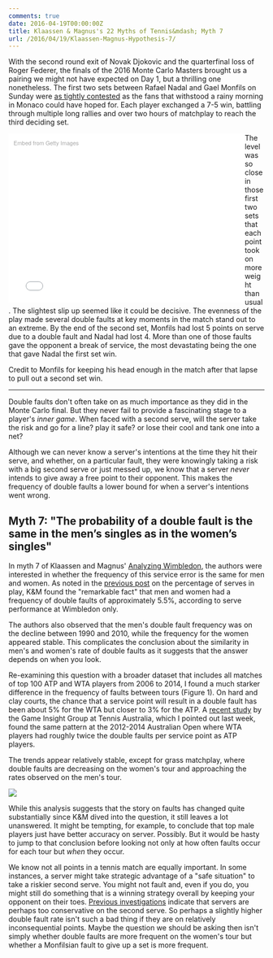 ```yaml
---
comments: true
date: 2016-04-19T00:00:00Z
title: Klaassen & Magnus's 22 Myths of Tennis&mdash; Myth 7
url: /2016/04/19/Klaassen-Magnus-Hypothesis-7/
---
```


With the second round exit of Novak Djokovic and the quarterfinal loss of Roger Federer, the finals of the 2016 Monte Carlo Masters brought us a pairing we might not have expected on Day 1, but a thrilling one nonetheless. The first two sets between Rafael Nadal and Gael Monfils on Sunday were [as tightly contested](http://www.tennis.com/pro-game/2016/04/nadal-overcomes-monfils-to-win-9th-monte-carlo-masters-title/58149/#.VxYZnoQ13xh) as the fans that withstood a rainy morning in Monaco could have hoped for. Each player exchanged a 7-5 win, battling through multiple long rallies and over two hours of matchplay to reach the third deciding set. 

<div class="getty embed image" style="background-color:#fff;display:inline-block;font-family:'Helvetica Neue',Helvetica,Arial,sans-serif;color:#a7a7a7;font-size:11px;width:100%;max-width:445px;float:left; padding: 2%;"><div style="padding:0;margin:0;text-align:left;"><a href="http://www.gettyimages.com/detail/521553148" target="_blank" style="color:#a7a7a7;text-decoration:none;font-weight:normal !important;border:none;display:inline-block;">Embed from Getty Images</a></div><div style="overflow:hidden;position:relative;height:0;padding:66.666667% 0 0 0;width:100%;"><iframe src="//embed.gettyimages.com/embed/521553148?et=dnpsvzt0QABvBkDgDNFUUQ&viewMoreLink=on&sig=-pIMKGKzuTMWYI6FPELOUF7XqtG-bMxjWqdf988IqiI=&caption=true" width="445" height="297" scrolling="no" frameborder="0" style="display:inline-block;position:absolute;top:0;left:0;width:100%;height:100%;margin:0;"></iframe></div><p style="margin:0;"></p></div>

The level was so close in those first two sets that each point took on more weight than usual. The slightest slip up seemed like it could be decisive. The evenness of the play made several double faults at key moments in the match stand out to an extreme. By the end of the second set, Monfils had lost 5 points on serve due to a double fault and Nadal had lost 4. More than one of those faults gave the opponent a break of service, the most devastating being the one that gave Nadal the first set win. 

Credit to Monfils for keeping his head enough in the match after that lapse to pull out a second set win.

---

Double faults don't often take on as much importance as they did in the Monte Carlo final. But they never fail to provide a fascinating stage to a player's _inner game_. When faced with a second serve, will the server take the risk and go for a line? play it safe? or lose their cool and tank one into a net?

Although we can never know a server's intentions at the time they hit their serve, and whether, on a particular fault, they were knowingly taking a risk with a big second serve or just messed up, we know that a server _never_ intends to give away a free point to their opponent. This makes the frequency of double faults a lower bound for when a server's intentions went wrong. 


## Myth 7: "The probability of a double fault is the same in the men’s singles as in the women’s singles"

In myth 7 of Klaassen and Magnus' [Analyzing Wimbledon](https://global.oup.com/academic/product/analyzing-wimbledon-9780199355952?cc=us&lang=en&#), the authors were interested in whether the frequency of this service error is the same for men and women. As noted in the [previous post](http://on-the-t.com/2016/04/09/Klaassen-Magnus-Hypothesis-6/) on the percentage of serves in play, K&M found the "remarkable fact" that men and women had a frequency of double faults of approximately 5.5%, according to serve performance at Wimbledon only. 

The authors also observed that the men's double fault frequency was on the decline between 1990 and 2010, while the frequency for the women appeared stable. This complicates the conclusion about the similarity in men's and women's rate of double faults as it suggests that the answer depends on when you look.


Re-examining this question with a broader dataset that includes all matches of top 100 ATP and WTA players from 2006 to 2014, I found a much starker difference in the frequency of faults between tours (Figure 1). On hard and clay courts, the chance that a service point will result in a double fault has been about 5% for the WTA but closer to 3% for the ATP. A [recent study](http://www.tandfonline.com/doi/abs/10.1080/02640414.2016.1139161) by the Game Insight Group at Tennis Australia, which I pointed out last week, found the same pattern at the 2012-2014 Australian Open where WTA players had roughly twice the double faults per service point as ATP players.

The trends appear relatively stable, except for grass matchplay, where double faults are decreasing on the women's tour and approaching the rates observed on the men's tour.

<img src="/assets/myth7_fig1.png" />

While this analysis suggests that the story on faults has changed quite substantially since K&M dived into the question, it still leaves a lot unanswered. It might be tempting, for example, to conclude that top male players just have better accuracy on server. Possibly. But it would be hasty to jump to that conclusion before looking not only at how often faults occur for each tour but _when_ they occur.

We know not all points in a tennis match are equally important. In some instances, a server might take strategic advantage of a "safe situation" to take a riskier second serve. You might not fault and, even if you do, you might still do something that is a winning strategy overall by keeping your opponent on their toes. [Previous investigations](http://espn.go.com/tennis/story/_/id/13770406/tennis-players-risk-defeat-going-safe-second-serves) indicate that servers are perhaps too conservative on the second serve. So perhaps a slightly higher double fault rate isn't such a bad thing if they are on relatively inconsequential points. Maybe the question we should be asking then isn't simply whether double faults are more frequent on the women's tour but whether a Monfilsian fault to give up a set is more frequent.


